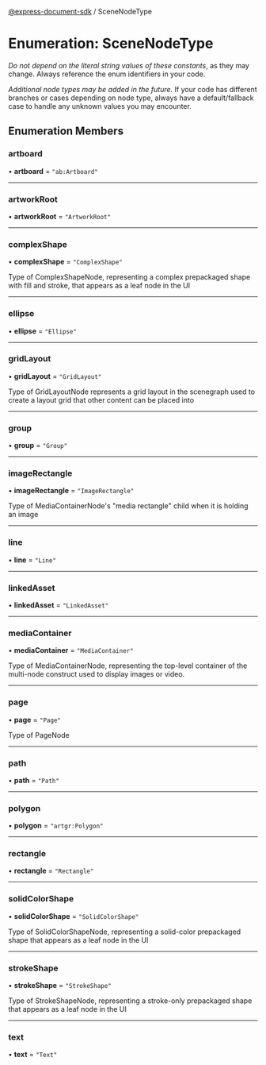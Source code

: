 [@express-document-sdk](../overview.md) / SceneNodeType

# Enumeration: SceneNodeType

<InlineAlert slots="text" variant="warning"/>

*Do not depend on the literal string values of these constants*, as they may change. Always reference the enum identifiers in your code.

<InlineAlert slots="text" variant="warning"/>

*Additional node types may be added in the future.* If your code has different branches or cases depending on node type,
always have a default/fallback case to handle any unknown values you may encounter.

## Enumeration Members

### artboard

• **artboard** = ``"ab:Artboard"``

___

### artworkRoot

• **artworkRoot** = ``"ArtworkRoot"``

___

### complexShape

• **complexShape** = ``"ComplexShape"``

Type of ComplexShapeNode, representing a complex prepackaged shape with fill and stroke, that appears as a leaf node in the UI

___

### ellipse

• **ellipse** = ``"Ellipse"``

___

### gridLayout

• **gridLayout** = ``"GridLayout"``

Type of GridLayoutNode represents a grid layout in the scenegraph used to create a layout grid that other content can be placed into

___

### group

• **group** = ``"Group"``

___

### imageRectangle

• **imageRectangle** = ``"ImageRectangle"``

Type of MediaContainerNode's "media rectangle" child when it is holding an image

___

### line

• **line** = ``"Line"``

___

### linkedAsset

• **linkedAsset** = ``"LinkedAsset"``

___

### mediaContainer

• **mediaContainer** = ``"MediaContainer"``

Type of MediaContainerNode, representing the top-level container of the multi-node construct used to display images or video.

___

### page

• **page** = ``"Page"``

Type of PageNode

___

### path

• **path** = ``"Path"``

___

### polygon

• **polygon** = ``"artgr:Polygon"``

___

### rectangle

• **rectangle** = ``"Rectangle"``

___

### solidColorShape

• **solidColorShape** = ``"SolidColorShape"``

Type of SolidColorShapeNode, representing a solid-color prepackaged shape that appears as a leaf node in the UI

___

### strokeShape

• **strokeShape** = ``"StrokeShape"``

Type of StrokeShapeNode, representing a stroke-only prepackaged shape that appears as a leaf node in the UI

___

### text

• **text** = ``"Text"``
